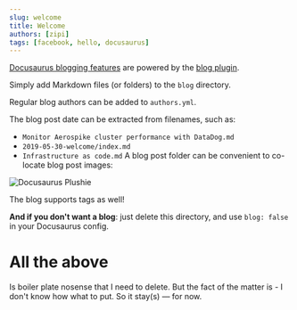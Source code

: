 ```yaml
---
slug: welcome
title: Welcome
authors: [zipi]
tags: [facebook, hello, docusaurus]
---
```


[Docusaurus blogging features](https://docusaurus.io/docs/blog) are powered by the [blog plugin](https://docusaurus.io/docs/api/plugins/@docusaurus/plugin-content-blog).

Simply add Markdown files (or folders) to the `blog` directory.

Regular blog authors can be added to `authors.yml`.

The blog post date can be extracted from filenames, such as:

- `Monitor Aerospike cluster performance with DataDog.md`
- `2019-05-30-welcome/index.md`
- `Infrastructure as code.md`
A blog post folder can be convenient to co-locate blog post images:

![Docusaurus Plushie](./docusaurus-plushie-banner.jpeg)

The blog supports tags as well!

**And if you don't want a blog**: just delete this directory, and use `blog: false` in your Docusaurus config.


# All the above

Is boiler plate nosense that I need to delete. But the fact of the matter is - I don't know how what to put. 
So it stay(s) — for now. 
